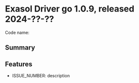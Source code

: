 # Exasol Driver go 1.0.9, released 2024-??-??

Code name:

## Summary

## Features

* ISSUE_NUMBER: description

